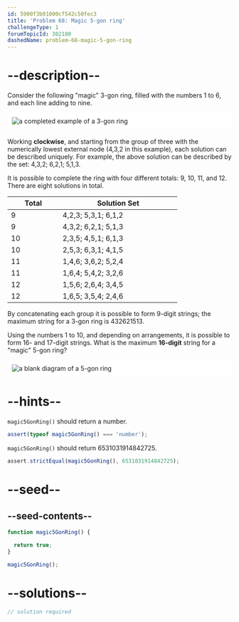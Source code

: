 ```yaml
---
id: 5900f3b01000cf542c50fec3
title: 'Problem 68: Magic 5-gon ring'
challengeType: 1
forumTopicId: 302180
dashedName: problem-68-magic-5-gon-ring
---
```


# --description--

Consider the following "magic" 3-gon ring, filled with the numbers 1 to 6, and each line adding to nine.

<img alt="a completed example of a 3-gon ring" src="https://cdn-media-1.freecodecamp.org/project-euler/3-gon-ring.png" style="background-color: white; padding: 10px; display: block; margin-right: auto; margin-left: auto; margin-bottom: 1.2rem;" />

Working **clockwise**, and starting from the group of three with the numerically lowest external node (4,3,2 in this example), each solution can be described uniquely. For example, the above solution can be described by the set: 4,3,2; 6,2,1; 5,1,3.

It is possible to complete the ring with four different totals: 9, 10, 11, and 12. There are eight solutions in total.

<div style='text-align: center;'>

| <div style='width: 100px;'>Total</div> | <div style='width: 250px;'>Solution Set</div> |
| -------------------------------------- | --------------------------------------------- |
| 9                                      | 4,2,3; 5,3,1; 6,1,2                           |
| 9                                      | 4,3,2; 6,2,1; 5,1,3                           |
| 10                                     | 2,3,5; 4,5,1; 6,1,3                           |
| 10                                     | 2,5,3; 6,3,1; 4,1,5                           |
| 11                                     | 1,4,6; 3,6,2; 5,2,4                           |
| 11                                     | 1,6,4; 5,4,2; 3,2,6                           |
| 12                                     | 1,5,6; 2,6,4; 3,4,5                           |
| 12                                     | 1,6,5; 3,5,4; 2,4,6                           |

</div>

By concatenating each group it is possible to form 9-digit strings; the maximum string for a 3-gon ring is 432621513.

Using the numbers 1 to 10, and depending on arrangements, it is possible to form 16- and 17-digit strings. What is the maximum **16-digit** string for a "magic" 5-gon ring?

<img alt="a blank diagram of a 5-gon ring" src="https://cdn-media-1.freecodecamp.org/project-euler/5-gon-ring.png" style="background-color: white; padding: 10px; display: block; margin-right: auto; margin-left: auto; margin-bottom: 1.2rem;" />

# --hints--

`magic5GonRing()` should return a number.

```js
assert(typeof magic5GonRing() === 'number');
```

`magic5GonRing()` should return 6531031914842725.

```js
assert.strictEqual(magic5GonRing(), 6531031914842725);
```

# --seed--

## --seed-contents--

```js
function magic5GonRing() {

  return true;
}

magic5GonRing();
```

# --solutions--

```js
// solution required
```
